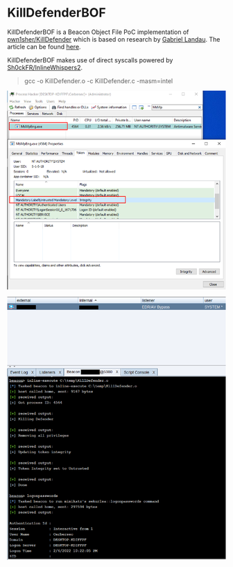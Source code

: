 # KillDefenderBOF

KillDefenderBOF is a Beacon Object File PoC implementation of [pwn1sher/KillDefender](https://github.com/pwn1sher/KillDefender) which is based on research by [Gabriel Landau](https://twitter.com/GabrielLandau). The article can be found [here](https://elastic.github.io/security-research/whitepapers/2022/02/02.sandboxing-antimalware-products-for-fun-and-profit/article/).

KillDefenderBOF makes use of direct syscalls powered by [Sh0ckFR/InlineWhispers2](https://github.com/Sh0ckFR/InlineWhispers2).

> gcc -o KillDefender.o -c KillDefender.c -masm=intel

![Process Hacker](process-hacker.png)

![Beacon](beacon.png)
